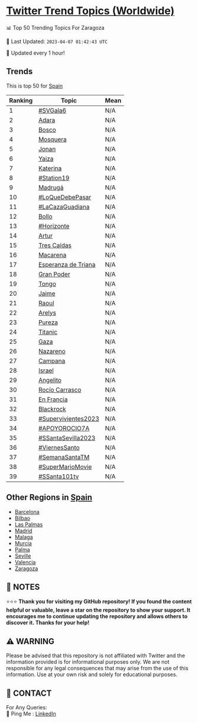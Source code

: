[Twitter Trend Topics (Worldwide)](https://github.com/ErcinDedeoglu/Twitter-Trend-Topics)
==========


📊 Top 50 Trending Topics For Zaragoza

📆 Last Updated: `2023-04-07 01:42:43 UTC`

🔧 Updated every 1 hour!


## Trends

This is top 50 for [Spain](</Spain>)

| Ranking | Topic | Mean |
| ------- | ------------ | ------------ |
| 1 | [#SVGala6](http://twitter.com/search?q=%23SVGala6) | N/A |
| 2 | [Adara](http://twitter.com/search?q=Adara) | N/A |
| 3 | [Bosco](http://twitter.com/search?q=Bosco) | N/A |
| 4 | [Mosquera](http://twitter.com/search?q=Mosquera) | N/A |
| 5 | [Jonan](http://twitter.com/search?q=Jonan) | N/A |
| 6 | [Yaiza](http://twitter.com/search?q=Yaiza) | N/A |
| 7 | [Katerina](http://twitter.com/search?q=Katerina) | N/A |
| 8 | [#Station19](http://twitter.com/search?q=%23Station19) | N/A |
| 9 | [Madrugá](http://twitter.com/search?q=Madrug%c3%a1) | N/A |
| 10 | [#LoQueDebePasar](http://twitter.com/search?q=%23LoQueDebePasar) | N/A |
| 11 | [#LaCazaGuadiana](http://twitter.com/search?q=%23LaCazaGuadiana) | N/A |
| 12 | [Bollo](http://twitter.com/search?q=Bollo) | N/A |
| 13 | [#Horizonte](http://twitter.com/search?q=%23Horizonte) | N/A |
| 14 | [Artur](http://twitter.com/search?q=Artur) | N/A |
| 15 | [Tres Caídas](http://twitter.com/search?q=Tres+Ca%c3%addas) | N/A |
| 16 | [Macarena](http://twitter.com/search?q=Macarena) | N/A |
| 17 | [Esperanza de Triana](http://twitter.com/search?q=Esperanza+de+Triana) | N/A |
| 18 | [Gran Poder](http://twitter.com/search?q=Gran+Poder) | N/A |
| 19 | [Tongo](http://twitter.com/search?q=Tongo) | N/A |
| 20 | [Jaime](http://twitter.com/search?q=Jaime) | N/A |
| 21 | [Raoul](http://twitter.com/search?q=Raoul) | N/A |
| 22 | [Arelys](http://twitter.com/search?q=Arelys) | N/A |
| 23 | [Pureza](http://twitter.com/search?q=Pureza) | N/A |
| 24 | [Titanic](http://twitter.com/search?q=Titanic) | N/A |
| 25 | [Gaza](http://twitter.com/search?q=Gaza) | N/A |
| 26 | [Nazareno](http://twitter.com/search?q=Nazareno) | N/A |
| 27 | [Campana](http://twitter.com/search?q=Campana) | N/A |
| 28 | [Israel](http://twitter.com/search?q=Israel) | N/A |
| 29 | [Angelito](http://twitter.com/search?q=Angelito) | N/A |
| 30 | [Rocío Carrasco](http://twitter.com/search?q=Roc%c3%ado+Carrasco) | N/A |
| 31 | [En Francia](http://twitter.com/search?q=En+Francia) | N/A |
| 32 | [Blackrock](http://twitter.com/search?q=Blackrock) | N/A |
| 33 | [#Supervivientes2023](http://twitter.com/search?q=%23Supervivientes2023) | N/A |
| 34 | [#APOYOROCIO7A](http://twitter.com/search?q=%23APOYOROCIO7A) | N/A |
| 35 | [#SSantaSevilla2023](http://twitter.com/search?q=%23SSantaSevilla2023) | N/A |
| 36 | [#ViernesSanto](http://twitter.com/search?q=%23ViernesSanto) | N/A |
| 37 | [#SemanaSantaTM](http://twitter.com/search?q=%23SemanaSantaTM) | N/A |
| 38 | [#SuperMarioMovie](http://twitter.com/search?q=%23SuperMarioMovie) | N/A |
| 39 | [#SSanta101tv](http://twitter.com/search?q=%23SSanta101tv) | N/A |



## Other Regions in [Spain](</Spain>)

* [Barcelona](</Spain/Barcelona.md>)
* [Bilbao](</Spain/Bilbao.md>)
* [Las Palmas](</Spain/Las Palmas.md>)
* [Madrid](</Spain/Madrid.md>)
* [Malaga](</Spain/Malaga.md>)
* [Murcia](</Spain/Murcia.md>)
* [Palma](</Spain/Palma.md>)
* [Seville](</Spain/Seville.md>)
* [Valencia](</Spain/Valencia.md>)
* [Zaragoza](</Spain/Zaragoza.md>)



## 📝 NOTES

⭐⭐⭐ **Thank you for visiting my GitHub repository! If you found the content helpful or valuable, leave a star on the repository to show your support. It encourages me to continue updating the repository and allows others to discover it. Thanks for your help!**


## ⚠️ WARNING

Please be advised that this repository is not affiliated with Twitter and the information provided is for informational purposes only. We are not responsible for any legal consequences that may arise from the use of this information. Use at your own risk and solely for educational purposes.


## 📨 CONTACT

 For Any Queries:  
            🏓 Ping Me : [LinkedIn](https://www.linkedin.com/in/ercindedeoglu/)
